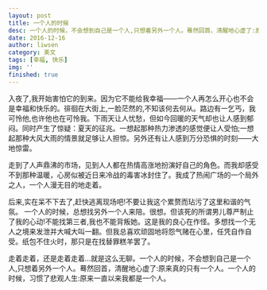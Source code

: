 ```yaml
---
layout: post
title: 一个人的时候
desc: 一个人的时候，不会想到自己是一个人,只想着另外一个人。蓦然回首，清醒地心虚了:原来真的只有一个人。
date: 2016-12-16
author: liwsen
category: 美文
tags: [幸福, 快乐]
img: ''
finished: true
---
```


入夜了,我开始害怕它的到来。因为它不能给我幸福――一个人再怎么开心也不会是幸福和快乐的。徘徊在大街上,一脸茫然的,不知该何去何从。路边有一乞丐，我可怜他,也许他也在可怜我。下雨天让人忧愁，但如今回暖的天气却也让人感到郁闷。同时产生了惊疑：夏天的征兆。一想起那种热力渗透的感觉便让人受怕;一想起那种大风大雨的情景就足够让人担惊。另外还有让人感到万分恐惧的时刻――大地惊雷。

走到了人声鼎沸的市场，见到人人都在热情高涨地扮演好自己的角色。而我却感受不到那种温暖，心房似被近日来冷战的毒害冰封住了。我成了热闹广场的一个局外之人，一个人漫无目的地走着。

后来,实在呆不下去了,赶快逃离现场吧!不要让我这个累赘而玷污了这里和谐的气氛。 一个人的时候，总想找另外一个人来陪。很想。但该死的所谓男儿尊严制止了我的心动!不能找第三者,我也不能背叛她。这是我的良心在作怪。多想找一个无人之境来发泄并大喊大叫一翻。但我总喜欢顽固地将怨气赌在心里，任凭自作自受。纸包不住火时，那只是在找替罪糕羊罢了。

走着走着，还是走着走着…就是这么无聊。一个人的时候，不会想到自己是一个人,只想着另外一个人。蓦然回首，清醒地心虚了:原来真的只有一个人。一个人的时候，习惯了悲观人生:原来一直以来我都是一个人。
